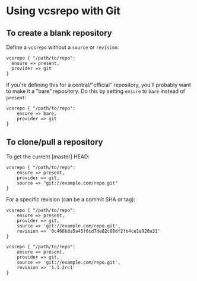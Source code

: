 Using vcsrepo with Git
======================

To create a blank repository
----------------------------

Define a `vcsrepo` without a `source` or `revision`:

    vcsrepo { "/path/to/repo":
      ensure => present,
      provider => git
    }

If you're defining this for a central/"official" repository, you'll
probably want to make it a "bare" repository.  Do this by setting
`ensure` to `bare` instead of `present`:

    vcsrepo { "/path/to/repo":
        ensure => bare,
        provider => git
    }

To clone/pull a repository
----------------------------

To get the current [master] HEAD:

    vcsrepo { "/path/to/repo":
        ensure => present,
        provider => git,
        source => "git://example.com/repo.git"
    }

For a specific revision (can be a commit SHA or tag):

    vcsrepo { "/path/to/repo":
        ensure => present,
        provider => git,
        source => 'git://example.com/repo.git',
        revision => '0c466b8a5a45f6cd7de82c08df2fb4ce1e920a31'
    }

    vcsrepo { "/path/to/repo":
        ensure => present,
        provider => git,
        source => 'git://example.com/repo.git',
        revision => '1.1.2rc1'
    }

